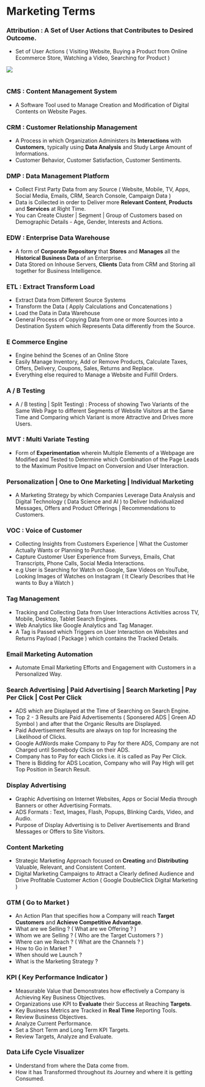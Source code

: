 # Marketing Terms

### Attribution : A Set of User Actions that Contributes to Desired Outcome. 
- Set of User Actions ( Visiting Website, Buying a Product from Online Ecommerce Store, Watching a Video, Searching for Product )

<table align=center>
  <tr><img src='Image/Attribution.jpg'></tr>
</table>

### CMS : Content Management System
- A Software Tool used to Manage Creation and Modification of Digital Contents on Website Pages.

### CRM : Customer Relationship Management
- A Process in which Organization Administers its **Interactions** with **Customers**, typically using **Data Analysis** and Study Large Amount of Informations.
- Customer Behavior, Customer Satisfaction, Customer Sentiments.

### DMP : Data Management Platform
- Collect First Party Data from any Source ( Website, Mobile, TV, Apps, Social Media, Emails, CRM, Search Console, Campaign Data )
- Data is Collected in order to Deliver more **Relevant Content**, **Products** and **Services** at Right Time.
- You can Create Cluster | Segment | Group of Customers based on Demographic Details - Age, Gender, Interests and Actions.  

### EDW : Enterprise Data Warehouse
- A form of **Corporate Repository** that **Stores** and **Manages** all the **Historical Business Data** of an Enterprise.
- Data Stored on Inhouse Servers, **Clients** Data from CRM and Storing all together for Business Intelligence.

### ETL : Extract Transform Load
- Extract Data from Different Source Systems
- Transform the Data ( Apply Calculations and Concatenations )
- Load the Data in Data Warehouse
- General Process of Copying Data from one or more Sources into a Destination System which Represents Data differently from the Source.

### E Commerce Engine
- Engine behind the Scenes of an Online Store
- Easily Manage Inventory, Add or Remove Products, Calculate Taxes, Offers, Delivery, Coupons, Sales, Returns and Replace. 
- Everything else required to Manage a Website and Fulfill Orders.

### A / B Testing
- A / B testing | Split Testing) : Process of showing Two Variants of the Same Web Page to different Segments of Website Visitors at the Same Time and Comparing which Variant is more Attractive and Drives more Users.

### MVT : Multi Variate Testing
- Form of **Experimentation** wherein Multiple Elements of a Webpage are Modified and Tested to Determine which Combination of the Page Leads to the Maximum Positive Impact on Conversion and User Interaction.

### Personalization | One to One Marketing | Individual Marketing
- A Marketing Strategy by which Companies Leverage Data Analysis and Digital Technology ( Data Science and AI ) to Deliver Individualized Messages, Offers and Product Offerings | Recommendations to Customers.

### VOC : Voice of Customer
- Collecting Insights from Customers Experience | What the Customer Actually Wants or Planning to Purchase. 
- Capture Customer User Experience from Surveys, Emails, Chat Transcripts, Phone Calls, Social Media Interactions.
- e.g User is Searching for Watch on Google, Saw Videos on YouTube, Looking Images of Watches on Instagram ( It Clearly Describes that He wants to Buy a Watch )

### Tag Management 
- Tracking and Collecting Data from User Interactions Activities across TV, Mobile, Desktop, Tablet Search Engines.
- Web Analytics like Google Analytics and Tag Manager.
- A Tag is Passed which Triggers on User Interaction on Websites and Returns Payload ( Package ) which contains the Tracked Details. 

### Email Marketing Automation
- Automate Email Marketing Efforts and Engagement with Customers in a Personalized Way.

### Search Advertising | Paid Advertising | Search Marketing | Pay Per Click | Cost Per Click
- ADS which are Displayed at the Time of Searching on Search Engine.
- Top 2 - 3 Results are Paid Advertisements ( Sponsered ADS | Green AD Symbol ) and after that the Organic Results are Displayed.
- Paid Advertisement Results are always on top for Increasing the Likelihood of Clicks.
- Google AdWords make Company to Pay for there ADS, Company are not Charged until Somebody Clicks on their ADS.
- Company has to Pay for each Clicks i.e. it is called as Pay Per Click.
- There is Bidding for ADS Location, Company who will Pay High will get Top Position in Search Result.

### Display Advertising
- Graphic Advertising on Internet Websites, Apps or Social Media through Banners or other Advertising Formats. 
- ADS Formats : Text, Images, Flash, Popups, Blinking Cards, Video, and Audio. 
- Purpose of Display Advertising is to Deliver Avertisements and Brand Messages or Offers to Site Visitors.

### Content Marketing 
- Strategic Marketing Approach focused on **Creating** and **Distributing** Valuable, Relevant, and Consistent Content.
- Digital Marketing Campaigns to Attract a Clearly defined Audience and Drive Profitable Customer Action ( Google DoubleClick Digital Marketing )

### GTM ( Go to Market )
- An Action Plan that specifies how a Company will reach **Target Customers** and **Achieve Competitive Advantage**.
- What are we Selling ? ( What are we Offering ? )
- Whom we are Selling ? ( Who are the Target Customers ? )
- Where can we Reach ? ( What are the Channels ? )
- How to Go in Market ?
- When should we Launch ?
- What is the Marketing Strategy ?

### KPI ( Key Performance Indicator )
- Measurable Value that Demonstrates how effectively a Company is Achieving Key Business Objectives.
- Organizations use KPI to **Evaluate** their Success at Reaching **Targets**.
- Key Business Metrics are Tracked in **Real Time** Reporting Tools.
- Review Business Objectives.
- Analyze Current Performance.
- Set a Short Term and Long Term KPI Targets.
- Review Targets, Analyze and Evaluate.

### Data Life Cycle Visualizer
- Understand from where the Data come from.
- How it has Transformed throughout its Journey and where it is getting Consumed.

